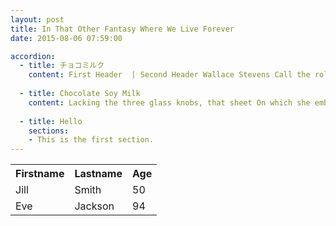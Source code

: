 ```yaml
---
layout: post
title: In That Other Fantasy Where We Live Forever 
date: 2015-08-06 07:59:00

accordion: 
  - title: チョコミルク
    content: First Header  | Second Header Wallace Stevens Call the roller of big cigars, The muscular one, and bid him whip In kitchen cups concupiscent curds. Let the wenches dawdle in such dress As they are used to wear, and let the boys Bring flowers in last month's newspapers. 
    
  - title: Chocolate Soy Milk
    content: Lacking the three glass knobs, that sheet On which she embroidered fantails once And spread it so as to cover her face. If her horny feet protrude, they come To show how cold she is, and dumb. Let the lamp affix its beam. The only emperor is the emperor of ice-cream. 
    
  - title: Hello  
    sections:
    - This is the first section.
---
```

<table style="width:100%">
  <tr>
    <th>Firstname</th>
    <th>Lastname</th> 
    <th>Age</th>
  </tr>
  <tr>
    <td>Jill</td>
    <td>Smith</td> 
    <td>50</td>
  </tr>
  <tr>
    <td>Eve</td>
    <td>Jackson</td> 
    <td>94</td>
  </tr>
</table>
